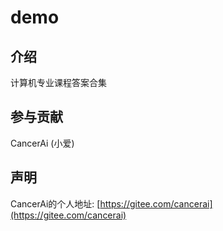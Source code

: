 # demo

## 介绍
计算机专业课程答案合集

## 参与贡献
CancerAi (小爱)

## 声明
CancerAi的个人地址: [https://gitee.com/cancerai](https://gitee.com/cancerai)

